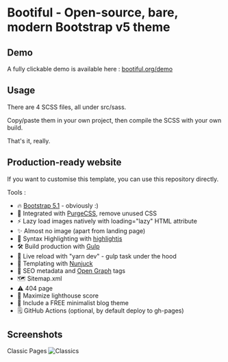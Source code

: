 # Bootiful - Open-source, bare, modern Bootstrap v5 theme

## Demo

A fully clickable demo is available here : [bootiful.org/demo](https://bootiful.org/demo)

## Usage

There are 4 SCSS files, all under src/sass.

Copy/paste them in your own project, then compile the SCSS with your own build.

That's it, really.

## Production-ready website

If you want to customise this template, you can use this repository directly.

Tools :

- 🔥 [Bootstrap 5.1](https://getbootstrap.com/docs/5.1/) - obviously :)
- 🎨 Integrated with  [PurgeCSS](https://purgecss.com), remove unused CSS
- ⚡ Lazy load images natively with loading="lazy" HTML attribute
- ✨ Almost no image (apart from landing page)
- 🎈 Syntax Highlighting with [highlightjs](https://highlightjs.org/)
- 🛠 Build production with [Gulp](https://gulpjs.com/)
- 💨 Live reload with "yarn dev" - gulp task under the hood
- 🦊 Templating with [Nunjuck](https://mozilla.github.io/nunjucks/)
- 🤖 SEO metadata and [Open Graph](https://ogp.me/) tags
- 🗺 Sitemap.xml
- ⚠️ 404 page
- 💯 Maximize lighthouse score
- 🌈 Include a FREE minimalist blog theme
- 🗒 GitHub Actions (optional, by default deploy to gh-pages)

## Screenshots

Classic Pages
![Classics](https://res.cloudinary.com/bdavidxyz-com/image/upload/v1637305365/bootstrap/pages.png)

